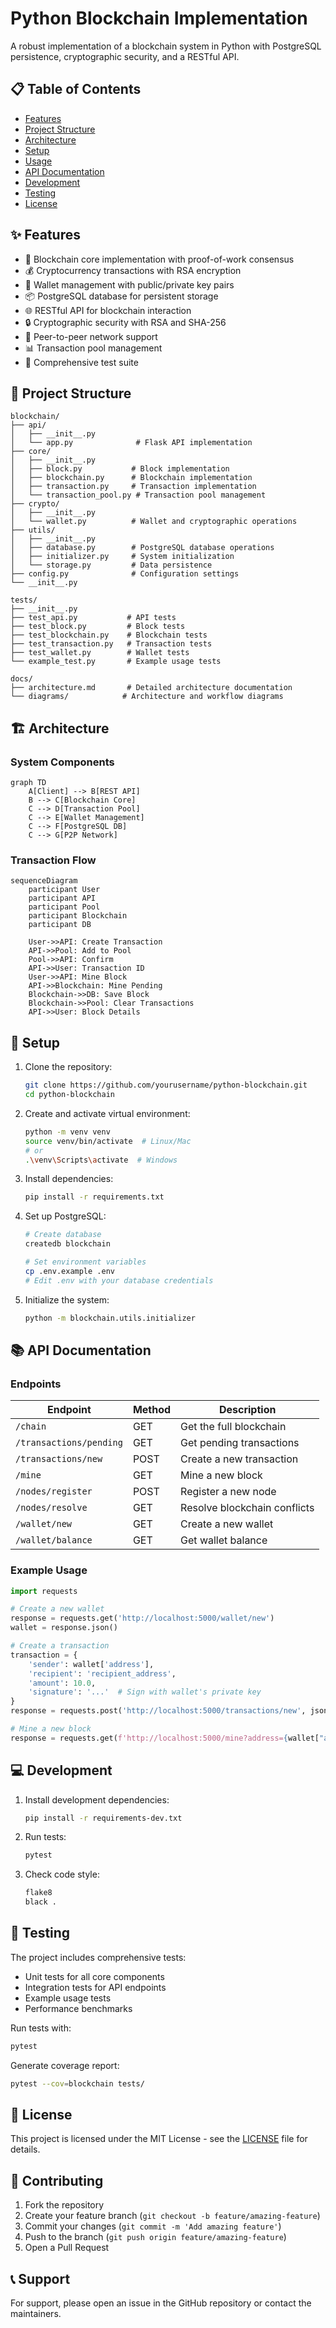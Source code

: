 # Python Blockchain Implementation

A robust implementation of a blockchain system in Python with PostgreSQL persistence, cryptographic security, and a RESTful API.

## 📋 Table of Contents
- [Features](#features)
- [Project Structure](#project-structure)
- [Architecture](#architecture)
- [Setup](#setup)
- [Usage](#usage)
- [API Documentation](#api-documentation)
- [Development](#development)
- [Testing](#testing)
- [License](#license)

## ✨ Features

- 🔗 Blockchain core implementation with proof-of-work consensus
- 💰 Cryptocurrency transactions with RSA encryption
- 💼 Wallet management with public/private key pairs
- 📦 PostgreSQL database for persistent storage
- 🌐 RESTful API for blockchain interaction
- 🔒 Cryptographic security with RSA and SHA-256
- 🔄 Peer-to-peer network support
- 📊 Transaction pool management
- 🧪 Comprehensive test suite

## 📁 Project Structure

```
blockchain/
├── api/
│   ├── __init__.py
│   └── app.py              # Flask API implementation
├── core/
│   ├── __init__.py
│   ├── block.py           # Block implementation
│   ├── blockchain.py      # Blockchain implementation
│   ├── transaction.py     # Transaction implementation
│   └── transaction_pool.py # Transaction pool management
├── crypto/
│   ├── __init__.py
│   └── wallet.py          # Wallet and cryptographic operations
├── utils/
│   ├── __init__.py
│   ├── database.py        # PostgreSQL database operations
│   ├── initializer.py     # System initialization
│   └── storage.py         # Data persistence
├── config.py              # Configuration settings
└── __init__.py

tests/
├── __init__.py
├── test_api.py           # API tests
├── test_block.py         # Block tests
├── test_blockchain.py    # Blockchain tests
├── test_transaction.py   # Transaction tests
├── test_wallet.py        # Wallet tests
└── example_test.py       # Example usage tests

docs/
├── architecture.md       # Detailed architecture documentation
└── diagrams/            # Architecture and workflow diagrams
```

## 🏗 Architecture

### System Components

```mermaid
graph TD
    A[Client] --> B[REST API]
    B --> C[Blockchain Core]
    C --> D[Transaction Pool]
    C --> E[Wallet Management]
    C --> F[PostgreSQL DB]
    C --> G[P2P Network]
```

### Transaction Flow

```mermaid
sequenceDiagram
    participant User
    participant API
    participant Pool
    participant Blockchain
    participant DB

    User->>API: Create Transaction
    API->>Pool: Add to Pool
    Pool->>API: Confirm
    API->>User: Transaction ID
    User->>API: Mine Block
    API->>Blockchain: Mine Pending
    Blockchain->>DB: Save Block
    Blockchain->>Pool: Clear Transactions
    API->>User: Block Details
```

## 🚀 Setup

1. Clone the repository:
   ```bash
   git clone https://github.com/yourusername/python-blockchain.git
   cd python-blockchain
   ```

2. Create and activate virtual environment:
   ```bash
   python -m venv venv
   source venv/bin/activate  # Linux/Mac
   # or
   .\venv\Scripts\activate  # Windows
   ```

3. Install dependencies:
   ```bash
   pip install -r requirements.txt
   ```

4. Set up PostgreSQL:
   ```bash
   # Create database
   createdb blockchain
   
   # Set environment variables
   cp .env.example .env
   # Edit .env with your database credentials
   ```

5. Initialize the system:
   ```bash
   python -m blockchain.utils.initializer
   ```

## 📚 API Documentation

### Endpoints

| Endpoint | Method | Description |
|----------|--------|-------------|
| `/chain` | GET | Get the full blockchain |
| `/transactions/pending` | GET | Get pending transactions |
| `/transactions/new` | POST | Create a new transaction |
| `/mine` | GET | Mine a new block |
| `/nodes/register` | POST | Register a new node |
| `/nodes/resolve` | GET | Resolve blockchain conflicts |
| `/wallet/new` | GET | Create a new wallet |
| `/wallet/balance` | GET | Get wallet balance |

### Example Usage

```python
import requests

# Create a new wallet
response = requests.get('http://localhost:5000/wallet/new')
wallet = response.json()

# Create a transaction
transaction = {
    'sender': wallet['address'],
    'recipient': 'recipient_address',
    'amount': 10.0,
    'signature': '...'  # Sign with wallet's private key
}
response = requests.post('http://localhost:5000/transactions/new', json=transaction)

# Mine a new block
response = requests.get(f'http://localhost:5000/mine?address={wallet["address"]}')
```

## 💻 Development

1. Install development dependencies:
   ```bash
   pip install -r requirements-dev.txt
   ```

2. Run tests:
   ```bash
   pytest
   ```

3. Check code style:
   ```bash
   flake8
   black .
   ```

## 🧪 Testing

The project includes comprehensive tests:

- Unit tests for all core components
- Integration tests for API endpoints
- Example usage tests
- Performance benchmarks

Run tests with:
```bash
pytest
```

Generate coverage report:
```bash
pytest --cov=blockchain tests/
```

## 📄 License

This project is licensed under the MIT License - see the [LICENSE](LICENSE) file for details.

## 🤝 Contributing

1. Fork the repository
2. Create your feature branch (`git checkout -b feature/amazing-feature`)
3. Commit your changes (`git commit -m 'Add amazing feature'`)
4. Push to the branch (`git push origin feature/amazing-feature`)
5. Open a Pull Request

## 📞 Support

For support, please open an issue in the GitHub repository or contact the maintainers. 